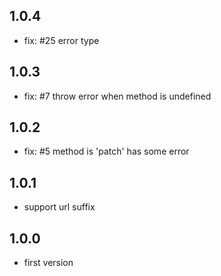 ## 1.0.4
* fix: #25 error type

## 1.0.3
* fix: #7 throw error when method is undefined

## 1.0.2
* fix: #5 method is 'patch' has some error

## 1.0.1
* support url suffix

## 1.0.0

* first version
